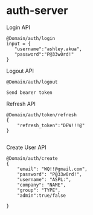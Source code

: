 # auth-server

Login API

```
@Domain/auth/login
input = {
   "username":"ashley.akua",
   "password":"P@33w0rd!"
}

```

Logout API

```
@Domain/auth/logout

Send bearer token

```

Refresh API

```
@Domain/auth/token/refresh
{
    "refresh_token":"DEW!!!@"
}


```

Create User API

```
@Domain/auth/create
{
    "email": "WQ!!@gmail.com",
    "password": "P@33w0rd!",
    "username": "ASPL:",
    "company": "NAME",
    "group": "TYPE",
    "admin":true/false

}


```
